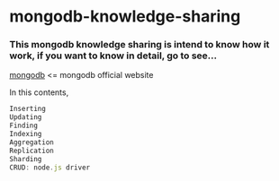 # mongodb-knowledge-sharing

<h3>
This mongodb knowledge sharing is intend to know how it work, if you want to know in detail, go to see...
</h3>

[mongodb](www.mongodb.com) <= mongodb official website


In this contents, 
``` js
Inserting
Updating
Finding
Indexing
Aggregation
Replication
Sharding
CRUD: node.js driver
